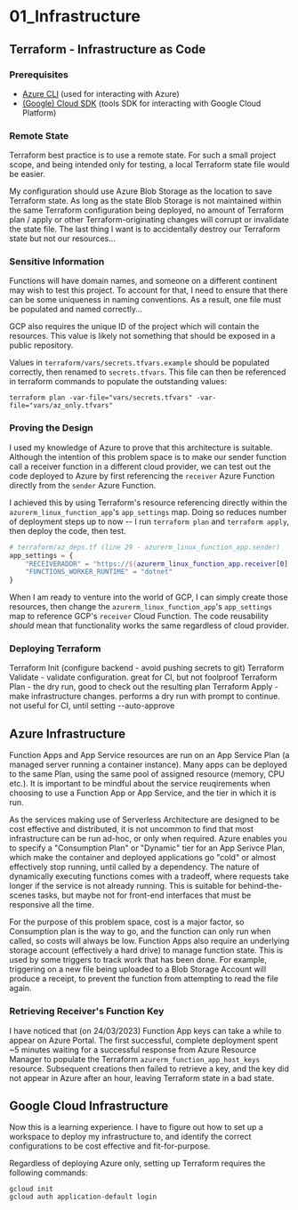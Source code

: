 # 01_Infrastructure

## Terraform - Infrastructure as Code

### Prerequisites

- [Azure CLI](https://docs.microsoft.com/en-us/cli/azure/install-azure-cli) (used for interacting with Azure)
- [(Google) Cloud SDK](https://cloud.google.com/sdk/docs/install) (tools SDK for interacting with Google Cloud Platform)

### Remote State

Terraform best practice is to use a remote state. For such a small project scope, and being intended only for testing, a local Terraform state file would be easier.

My configuration should use Azure Blob Storage as the location to save Terraform state. As long as the state Blob Storage is not maintained within the same Terraform configuration being deployed, no amount of Terraform plan / apply or other Terraform-originating changes will corrupt or invalidate the state file. The last thing I want is to accidentally destroy our Terraform state but not our resources...

### Sensitive Information

Functions will have domain names, and someone on a different continent may wish to test this project. To account for that, I need to ensure that there can be some uniqueness in naming conventions. As a result, one file must be populated and named correctly...

GCP also requires the unique ID of the project which will contain the resources. This value is likely not something that should be exposed in a public repository.

Values in `terraform/vars/secrets.tfvars.example` should be populated correctly, then renamed to `secrets.tfvars`. This file can then be referenced in terraform commands to populate the outstanding values: 

```
terraform plan -var-file="vars/secrets.tfvars" -var-file="vars/az_only.tfvars"
```

### Proving the Design

I used my knowledge of Azure to prove that this architecture is suitable. Although the intention of this problem space is to make our sender function call a receiver function in a different cloud provider, we can test out the code deployed to Azure by first referencing the `receiver` Azure Function directly from the `sender` Azure Function. 

I achieved this by using Terraform's resource referencing directly within the `azurerm_linux_function_app`'s `app_settings` map. Doing so reduces number of deployment steps up to now -- I run `terraform plan` and `terraform apply`, then deploy the code, then test.

```terraform
# terraform/az_deps.tf (line 29 - azurerm_linux_function_app.sender)
app_settings = {
    "RECEIVERADDR" = "https://${azurerm_linux_function_app.receiver[0].default_hostname}/api/receiver?code=${data.azurerm__function_app_host_keys.receiver[0].default_function_key}"
    "FUNCTIONS_WORKER_RUNTIME" = "dotnet"
}
```

When I am ready to venture into the world of GCP, I can simply create those resources, then change the `azurerm_linux_function_app`'s `app_settings` map to reference GCP's `receiver` Cloud Function. The code reusability _should_ mean that functionality works the same regardless of cloud provider.

### Deploying Terraform

Terraform Init (configure backend - avoid pushing secrets to git)
Terraform Validate - validate configuration. great for CI, but not foolproof
Terraform Plan - the dry run, good to check out the resulting plan
Terraform Apply - make infrastructure changes. performs a dry run with prompt to continue. not useful for CI, until setting --auto-approve

## Azure Infrastructure

Function Apps and App Service resources are run on an App Service Plan (a managed server running a container instance). Many apps can be deployed to the same Plan, using the same pool of assigned resource (memory, CPU etc.). It is important to be mindful about the service reuqirements when choosing to use a Function App or App Service, and the tier in which it is run.

As the services making use of Serverless Architecture are designed to be cost effective and distributed, it is not uncommon to find that most infrastructure can be run ad-hoc, or only when required. Azure enables you to specify a "Consumption Plan" or "Dynamic" tier for an App Serivce Plan, which make the container and deployed applications go "cold" or almost effectively stop running, until called by a dependency. The nature of dynamically executing functions comes with a tradeoff, where requests take longer if the service is not already running. This is suitable for behind-the-scenes tasks, but maybe not for front-end interfaces that must be responsive all the time.

For the purpose of this problem space, cost is a major factor, so Consumption plan is the way to go, and the function can only run when called, so costs will always be low. Function Apps also require an underlying storage account (effectively a hard drive) to manage function state. This is used by some triggers to track work that has been done. For example, triggering on a new file being uploaded to a Blob Storage Account will produce a receipt, to prevent the function from attempting to read the file again.

### Retrieving Receiver's Function Key

I have noticed that (on 24/03/2023) Function App keys can take a while to appear on Azure Portal. The first successful, complete deployment spent ~5 minutes waiting for a successful response from Azure Resource Manager to populate the Terraform `azurerm_function_app_host_keys` resource. Subsequent creations then failed to retrieve a key, and the key did not appear in Azure after an hour, leaving Terraform state in a bad state.

## Google Cloud Infrastructure

Now this is a learning experience. I have to figure out how to set up a workspace to deploy my infrastructure to, and identify the correct configurations to be cost effective and fit-for-purpose.

Regardless of deploying Azure only, setting up Terraform requires the following commands:

```
gcloud init
gcloud auth application-default login
```
